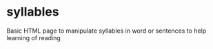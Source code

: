 syllables
=========

Basic HTML page to manipulate syllables in word or sentences to help learning of reading
